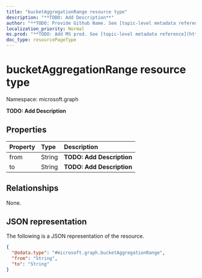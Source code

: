 ```yaml
---
title: "bucketAggregationRange resource type"
description: "**TODO: Add Description**"
author: "**TODO: Provide Github Name. See [topic-level metadata reference](https://msgo.azurewebsites.net/add/document/guidelines/metadata.html#topic-level-metadata)**"
localization_priority: Normal
ms.prod: "**TODO: Add MS prod. See [topic-level metadata reference](https://msgo.azurewebsites.net/add/document/guidelines/metadata.html#topic-level-metadata)**"
doc_type: resourcePageType
---
```


# bucketAggregationRange resource type

Namespace: microsoft.graph



**TODO: Add Description**

## Properties
|Property|Type|Description|
|:---|:---|:---|
|from|String|**TODO: Add Description**|
|to|String|**TODO: Add Description**|

## Relationships
None.

## JSON representation
The following is a JSON representation of the resource.
<!-- {
  "blockType": "resource",
  "@odata.type": "microsoft.graph.bucketAggregationRange"
}
-->
``` json
{
  "@odata.type": "#microsoft.graph.bucketAggregationRange",
  "from": "String",
  "to": "String"
}
```


